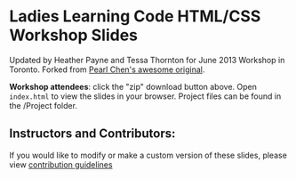 Ladies Learning Code HTML/CSS Workshop Slides
=============================================
Updated by Heather Payne and Tessa Thornton for June 2013 Workshop in Toronto. Forked from [Pearl Chen's awesome original](https://github.com/pchen/LLC-HTML-CSS).

**Workshop attendees**: click the "zip" download button above. Open `index.html` to view the slides in your browser. Project files can be found in the /Project folder.

## Instructors and Contributors:

If you would like to modify or make a custom version of these slides, please view [contribution guidelines](https://github.com/ladieslearningcode/LLC-HTML-CSS/blob/master/contributing.md)
